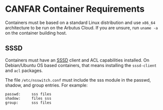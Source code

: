 # CANFAR Container Requirements
Containers must be based on a standard Linux distribution and use `x86_64` architecture to be run on the Arbutus Cloud. If you are unsure, run `uname -a` on the container building host.

## SSSD

Containers must have an [SSSD](https://sssd.io/) client and ACL capabilities installed. On Debian/Ubuntu OS based containers, that means installing the `sssd-client` and `acl` packages.

The file `/etc/nsswitch.conf` must include the sss module in the passwd, shadow, and group entries. For example:

```
passwd:     sss files
shadow:     files sss
group:      sss files
```


